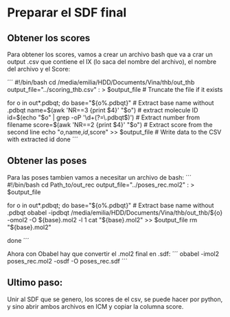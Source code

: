 # Preparar el SDF final
## Obtener los scores
Para obtener los scores, vamos a crear un archivo bash que va a crar un output .csv que contiene el IX (lo saca del nombre del archivo), el nombre del archivo y el Score:

´´´
#!/bin/bash
cd /media/emilia/HDD/Documents/Vina/thb/out_thb
output_file="../scoring_thb.csv"
: > $output_file  # Truncate the file if it exists

for o in out*.pdbqt; do
	base="${o%.pdbqt}"  # Extract base name without .pdbqt
	name=$(awk 'NR==3 {print $4}' "$o") # extract molecule ID
	id=$(echo "$o" | grep -oP '\d+(?=\.pdbqt$)')  # Extract number from filename
	score=$(awk 'NR==2 {print $4}' "$o")  # Extract score from the second line
	echo "$o,$name,$id,$score" >> $output_file  # Write data to the CSV with extracted id
done
´´´

## Obtener las poses
Para las poses tambien vamos a necesitar un archivo de bash:
´´´
#!/bin/bash
cd Path_to/out_rec
output_file="../poses_rec.mol2"
: > $output_file

for o in out*.pdbqt; do
	base="${o%.pdbqt}"  # Extract base name without .pdbqt
	obabel -ipdbqt /media/emilia/HDD/Documents/Vina/thb/out_thb/${o} -omol2 -O ${base}.mol2 -l 1
	cat "${base}.mol2" >> $output_file
	rm "${base}.mol2"
	
done
´´´

Ahora con Obabel hay que convertir el .mol2 final en .sdf:
´´´
obabel -imol2 poses_rec.mol2 -osdf -O poses_rec.sdf
´´´

## Ultimo paso:
Unir al SDF que se genero, los scores de el csv, se puede hacer por python, y sino abrir ambos archivos en ICM y copiar la columna score.
